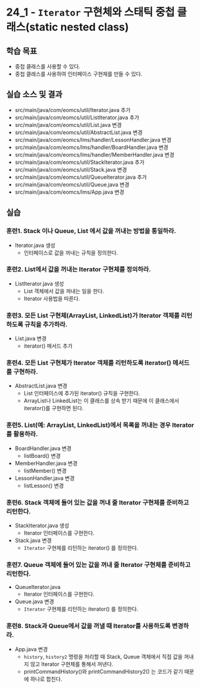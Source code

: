 # 24_1 - `Iterator` 구현체와 스태틱 중첩 클래스(static nested class)

## 학습 목표

- 중첩 클래스를 사용할 수 있다. 
- 중첩 클래스를 사용하여 인터페이스 구현체를 만들 수 있다.


## 실습 소스 및 결과

- src/main/java/com/eomcs/util/Iterator.java 추가
- src/main/java/com/eomcs/util/ListIterator.java 추가
- src/main/java/com/eomcs/util/List.java 변경
- src/main/java/com/eomcs/util/AbstractList.java 변경
- src/main/java/com/eomcs/lms/handler/LessonHandler.java 변경
- src/main/java/com/eomcs/lms/handler/BoardHandler.java 변경
- src/main/java/com/eomcs/lms/handler/MemberHandler.java 변경
- src/main/java/com/eomcs/util/StackIterator.java 추가
- src/main/java/com/eomcs/util/Stack.java 변경
- src/main/java/com/eomcs/util/QueueIterator.java 추가
- src/main/java/com/eomcs/util/Queue.java 변경
- src/main/java/com/eomcs/lms/App.java 변경

## 실습

### 훈련1. Stack 이나 Queue, List 에서 값을 꺼내는 방법을 통일하라.

- Iterator.java 생성
    - 인터페이스로 값을 꺼내는 규칙을 정의한다.

### 훈련2. List에서 값을 꺼내는 Iterator 구현체를 정의하라.

- ListIterator.java 생성
    - List 객체에서 값을 꺼내는 일을 한다.
    - Iterator 사용법을 따른다.

### 훈련3. 모든 List 구현체(ArrayList, LinkedList)가 Iterator 객체를 리턴하도록 규칙을 추가하라.

- List.java 변경
    - iterator() 메서드 추가

### 훈련4. 모든 List 구현체가 Iterator 객체를 리턴하도록 iterator() 메서드를 구현하라.

- AbstractList.java 변경
    - List 인터페이스에 추가된 iterator() 규칙을 구현한다.
    - ArrayList나 LinkedList는 이 클래스를 상속 받기 때문에 이 클래스에서 iterator()를 구현하면 된다.

### 훈련5. List(예: ArrayList, LinkedList)에서 목록을 꺼내는 경우 Iterator를 활용하라.

- BoardHandler.java 변경
  - listBoard() 변경
- MemberHandler.java 변경
  - listMember() 변경
- LessonHandler.java 변경
  - listLesson() 변경 
  
### 훈련6. Stack 객체에 들어 있는 값을 꺼내 줄 Iterator 구현체를 준비하고 리턴한다.

- StackIterator.java 생성
  - Iterator 인터페이스를 구현한다.
- Stack.java 변경
    - `Iterator` 구현체를 리턴하는 iterator() 를 정의한다.

### 훈련7. Queue 객체에 들어 있는 값을 꺼내 줄 Iterator 구현체를 준비하고 리턴한다.
    
- QueueIterator.java
  - Iterator 인터페이스를 구현한다.
- Queue.java 변경
  - `Iterator` 구현체를 리턴하는 iterator() 를 정의한다.
    
### 훈련8. Stack과 Queue에서 값을 꺼낼 때 Iterator를 사용하도록 변경하라. 
    
- App.java 변경
    - `history`, `history2` 명령을 처리할 때 Stack, Queue 객체에서 직접 값을 꺼내지 않고 Iterator 구현체를 통해서 꺼낸다.
    - printCommandHistory()와 printCommandHistory2() 는 코드가 같기 때문에 하나로 합친다. 
    
    
    
    
    
    
    
    
    
    
    
    
    
